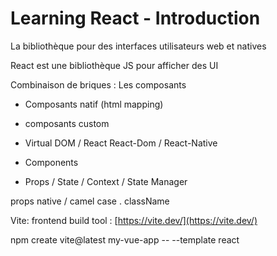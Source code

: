 # Learning React - Introduction

La bibliothèque pour des interfaces utilisateurs web et natives

React est une bibliothèque JS pour afficher des UI

Combinaison de briques : Les composants

- Composants natif (html mapping)
- composants custom

- Virtual DOM / React React-Dom / React-Native

- Components

- Props / State / Context / State Manager

props native / camel case . className

Vite: frontend build tool : [https://vite.dev/](https://vite.dev/)

npm create vite@latest my-vue-app -- --template react
